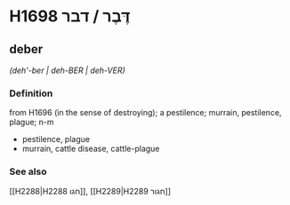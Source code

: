 # H1698 דֶּבֶר / דבר

## deber

_(deh'-ber | deh-BER | deh-VER)_

### Definition

from H1696 (in the sense of destroying); a pestilence; murrain, pestilence, plague; n-m

- pestilence, plague
- murrain, cattle disease, cattle-plague

### See also

[[H2288|H2288 חגו]], [[H2289|H2289 חגור]]
